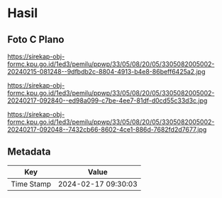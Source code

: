 # Hasil

## Foto C Plano

https://sirekap-obj-formc.kpu.go.id/1ed3/pemilu/ppwp/33/05/08/20/05/3305082005002-20240215-081248--9dfbdb2c-8804-4913-b4e8-86beff6425a2.jpg

https://sirekap-obj-formc.kpu.go.id/1ed3/pemilu/ppwp/33/05/08/20/05/3305082005002-20240217-092840--ed98a099-c7be-4ee7-81df-d0cd55c33d3c.jpg

https://sirekap-obj-formc.kpu.go.id/1ed3/pemilu/ppwp/33/05/08/20/05/3305082005002-20240217-092048--7432cb66-8602-4ce1-886d-7682fd2d7677.jpg


## Metadata

| Key        | Value               |
| ---------- | ------------------- |
| Time Stamp | 2024-02-17 09:30:03 |



